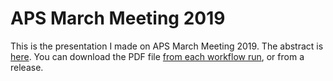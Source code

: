 # APS March Meeting 2019

This is the presentation I made on APS March Meeting 2019. The abstract is [here](https://meetings.aps.org/Meeting/MAR19/Session/R17.7).
You can download the PDF file [from each workflow run](https://github.com/singularitti/aps2019talk/actions),
or from a release.
